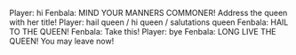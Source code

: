 Player: hi
Fenbala: MIND YOUR MANNERS COMMONER! Address the queen with her title!
Player: hail queen / hi queen / salutations queen
Fenbala: HAIL TO THE QUEEN!
Fenbala: Take this!
Player: bye
Fenbala: LONG LIVE THE QUEEN! You may leave now!